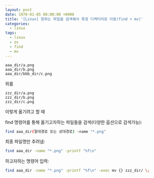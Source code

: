 ```yaml
---
layout: post
date: 1970-01-05 00:00:00 +0900
title: '[Linux] 원하는 파일을 검색해서 특정 디렉터리로 이동(find + mv)'
categories:
  - linux
tags:
  - linux
  - os
  - find
  - mv
---
```


```
aaa_dir/a.png
aaa_dir/b.png
aaa_dir/bbb_dir/c.png
```

위를

```
zzz_dir/a.png
zzz_dir/b.png
zzz_dir/c.png
```

이렇게 옮기려고 할 때

find 명령어를 통해 옮기고자하는 파일들을 검색(다양한 옵션으로 검색가능):

```bash
find aaa_dir(절대경로 또는 상대경로) -name "*.png"
```

최종 파일명만 추려냄:

```bash
find aaa_dir -name "*.png" -printf "%f\n"
```

하고자하는 명령어 입력:

```bash
find aaa_dir -name "*.png" -printf "%f\n" -exec mv {} zzz_dir/ \;
```
